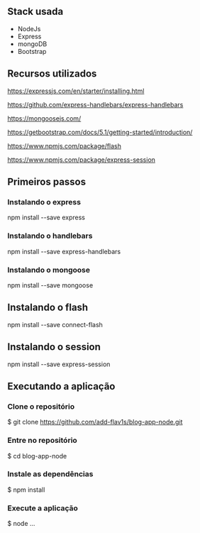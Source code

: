 ## Stack usada

- NodeJs
- Express
- mongoDB
- Bootstrap

## Recursos utilizados

https://expressjs.com/en/starter/installing.html

https://github.com/express-handlebars/express-handlebars

https://mongoosejs.com/

https://getbootstrap.com/docs/5.1/getting-started/introduction/

https://www.npmjs.com/package/flash

https://www.npmjs.com/package/express-session

## Primeiros passos

### Instalando o express

npm install --save express

### Instalando o handlebars

npm install --save express-handlebars

### Instalando o mongoose

npm install --save mongoose

## Instalando o flash

npm install --save connect-flash

## Instalando o session

npm install --save express-session

## Executando a aplicação

### Clone o repositório

\$ git clone https://github.com/add-flav1s/blog-app-node.git

### Entre no repositório

\$ cd blog-app-node

### Instale as dependências

\$ npm install

### Execute a aplicação

\$ node ...
